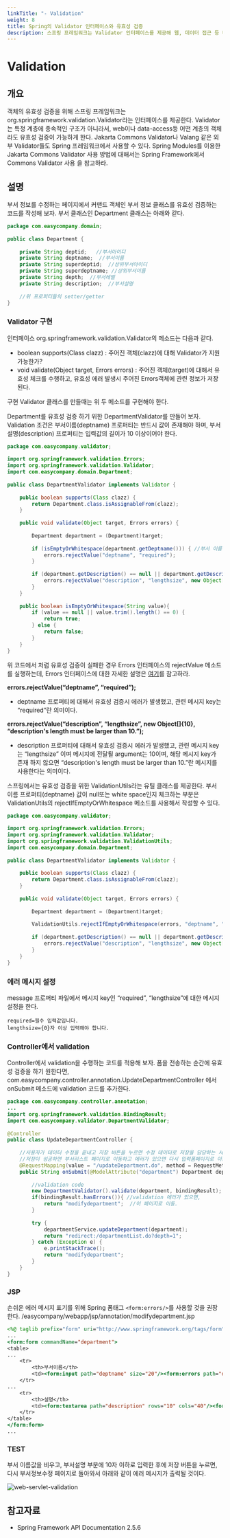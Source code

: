 ```yaml
---
linkTitle: "- Validation"
weight: 8
title: Spring의 Validator 인터페이스와 유효성 검증
description: 스프링 프레임워크는 Validator 인터페이스를 제공해 웹, 데이터 접근 등 다양한 계층의 객체에 유효성 검증을 지원한다. 또한 Jakarta Commons Validator와 같은 외부 Validator도 스프링에서 통합하여 사용할 수 있다.
---
```

# Validation

## 개요

객체의 유효성 검증을 위해 스프링 프레임워크는 org.springframework.validation.Validator라는 인터페이스를 제공한다.
Validator는 특정 계층에 종속적인 구조가 아니라서, web이나 data-access등 어떤 계층의 객체라도 유효성 검증이 가능하게 한다.
Jakarta Commons Validator나 Valang 같은 외부 Validator들도 Spring 프레임워크에서 사용할 수 있다.
Spring Modules를 이용한 Jakarta Commons Validator 사용 방법에 대해서는 Spring Framework에서 Commons Validator 사용 을 참고하라.

## 설명

부서 정보를 수정하는 페이지에서 커맨드 객체인 부서 정보 클래스를 유효성 검증하는 코드를 작성해 보자.
부서 클래스인 Department 클래스는 아래와 같다.

```java
package com.easycompany.domain;
 
public class Department {
 
	private String deptid;   //부서아이디
	private String deptname;  //부서이름
	private String superdeptid;  //상위부서아이디
	private String superdeptname; //상위부서이름
	private String depth;  //부서레벨
	private String description;  //부서설명
 
	//위 프로퍼티들의 setter/getter
}
```

### Validator 구현

인터페이스 org.springframework.validation.Validator의 메소드는 다음과 같다.

- boolean supports(Class clazz) : 주어진 객체(clazz)에 대해 Validator가 지원 가능한가?
- void validate(Object target, Errors errors) : 주어진 객체(target)에 대해서 유효성 체크를 수행하고, 유효성 에러 발생시 주어진 Errors객체에 관련 정보가 저장된다.

구현 Validator 클래스를 만들때는 위 두 메소드를 구현해야 한다.

Department를 유효성 검증 하기 위한 DepartmentValidator를 만들어 보자.
Validation 조건은 부서이름(deptname) 프로퍼티는 반드시 값이 존재해야 하며, 부서설명(description) 프로퍼티는 입력값의 길이가 10 이상이어야 한다.

```java
package com.easycompany.validator;
 
import org.springframework.validation.Errors;
import org.springframework.validation.Validator;
import com.easycompany.domain.Department;
 
public class DepartmentValidator implements Validator {
 
	public boolean supports(Class clazz) {
		return Department.class.isAssignableFrom(clazz);
	}
 
	public void validate(Object target, Errors errors) {
 
		Department department = (Department)target;
 
		if (isEmptyOrWhitespace(department.getDeptname())) { //부서 이름 프로퍼티 값이 존재하는가? 
			errors.rejectValue("deptname", "required");
		}
 
		if (department.getDescription() == null || department.getDescription().length() < 10) { //부서설명 프로퍼티는 값의 길이가 10 이상인가?
			errors.rejectValue("description", "lengthsize", new Object[]{10}, "description's length must be larger than 10.");
		}		
	}	
 
	public boolean isEmptyOrWhitespace(String value){
		if (value == null || value.trim().length() == 0) {
			return true;
		} else {
			return false;
		}
	}
}
```

위 코드에서 처럼 유효성 검증이 실패한 경우 Errors 인터페이스의 rejectValue 메소드를 실행하는데, Errors 인터페이스에 대한 자세한 설명은 [여기](https://docs.spring.io/spring-framework/docs/2.5.x/javadoc-api/org/springframework/validation/Errors.html)를 참고하라.

**errors.rejectValue(“deptname”, “required”);**
- deptname 프로퍼티에 대해서 유효성 검증시 에러가 발생했고, 관련 메시지 key는 “required”란 의미이다.

**errors.rejectValue(“description”, “lengthsize”, new Object[]{10}, “description's length must be larger than 10.”);**
- description 프로퍼티에 대해서 유효성 검증시 에러가 발생했고, 관련 메시지 key는 “lengthsize” 이며 메시지에 전달될 argument는 10이며,
해당 메시지 key가 존재 하지 않으면 “description's length must be larger than 10.”란 메시지를 사용한다는 의미이다.

스프링에서는 유효성 검증을 위한 ValidationUtils라는 유틸 클래스를 제공한다.
부서 이름 프로퍼티(deptname) 값이 null또는 white space인지 체크하는 부분은 ValidationUtils의 rejectIfEmptyOrWhitespace 메소드를 사용해서 작성할 수 있다.

```java
package com.easycompany.validator;
 
import org.springframework.validation.Errors;
import org.springframework.validation.Validator;
import org.springframework.validation.ValidationUtils;
import com.easycompany.domain.Department;
 
public class DepartmentValidator implements Validator {
 
	public boolean supports(Class clazz) {
		return Department.class.isAssignableFrom(clazz);
	}
 
	public void validate(Object target, Errors errors) {
 
		Department department = (Department)target;
 
		ValidationUtils.rejectIfEmptyOrWhitespace(errors, "deptname", "required");
 
		if (department.getDescription() == null || department.getDescription().length()<10) { //부서설명 프로퍼티는 입력값의 길이가 10 이상인가?
			errors.rejectValue("description", "lengthsize", new Object[]{10}, "description's length must be larger than 10.");
		}		
	}
}
```

### 에러 메시지 설정

message 프로퍼티 파일에서 메시지 key인 “required”, “lengthsize”에 대한 메시지 설정을 한다.

```properties
required=필수 입력값입니다.
lengthsize={0}자 이상 입력해야 합니다.
```

### Controller에서 validation

Controller에서 validation을 수행하는 코드를 적용해 보자.
폼을 전송하는 순간에 유효성 검증을 하기 원한다면,
com.easycompany.controller.annotation.UpdateDepartmentController 에서 onSubmit 메소드에 validation 코드를 추가한다.

```java
package com.easycompany.controller.annotation;
...
import org.springframework.validation.BindingResult;
import com.easycompany.validator.DepartmentValidator;
 
@Controller
public class UpdateDepartmentController {
 
	//사용자가 데이터 수정을 끝내고 저장 버튼을 누르면 수정 데이터로 저장을 담당하는 서비스(DB)를 호출한다.
	//저장이 성공하면 부서리스트 페이지로 이동하고 에러가 있으면 다시 입력폼페이지로 이동한다.
	@RequestMapping(value = "/updateDepartment.do", method = RequestMethod.POST)
	public String onSubmit(@ModelAttribute("department") Department department, BindingResult bindingResult) {
 
		//validation code
		new DepartmentValidator().validate(department, bindingResult); //validation을 수행한다.
		if(bindingResult.hasErrors()){ //validation 에러가 있으면,
			return "modifydepartment";  //이 페이지로 이동.
		}
 
		try {
			departmentService.updateDepartment(department);
			return "redirect:/departmentList.do?depth=1";
		} catch (Exception e) {
			e.printStackTrace();
			return "modifydepartment";
		}
	}
}
```

### JSP

손쉬운 에러 메시지 표기를 위해 Spring 폼태그 `<form:errors/>`를 사용할 것을 권장한다.
/easycompany/webapp/jsp/annotation/modifydepartment.jsp

```jsp
<%@ taglib prefix="form" uri="http://www.springframework.org/tags/form" %>
...
<form:form commandName="department">
<table>
...
	<tr>
		<th>부서이름</th>
		<td><form:input path="deptname" size="20"/><form:errors path="deptname" /></td>
	</tr>
...
	<tr>
		<th>설명</th>
		<td><form:textarea path="description" rows="10" cols="40"/><form:errors path="description" /></td>
	</tr>	
</table>
</form:form>
...
```

### TEST

부서 이름값을 비우고, 부서설명 부분에 10자 이하로 입력한 후에 저장 버튼을 누르면, 다시 부서정보수정 페이지로 돌아와서 아래와 같이 에러 메시지가 출력될 것이다.

![web-servlet-validation](./images/web-servlet-validation.png)

## 참고자료
- Spring Framework API Documentation 2.5.6